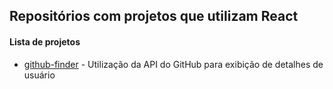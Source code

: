 ## Repositórios com projetos que utilizam React

#### Lista de projetos

- [github-finder](https://github.com/m3m0o/react-projects/tree/main/github-finder) - Utilização da API do GitHub para exibição de detalhes de usuário